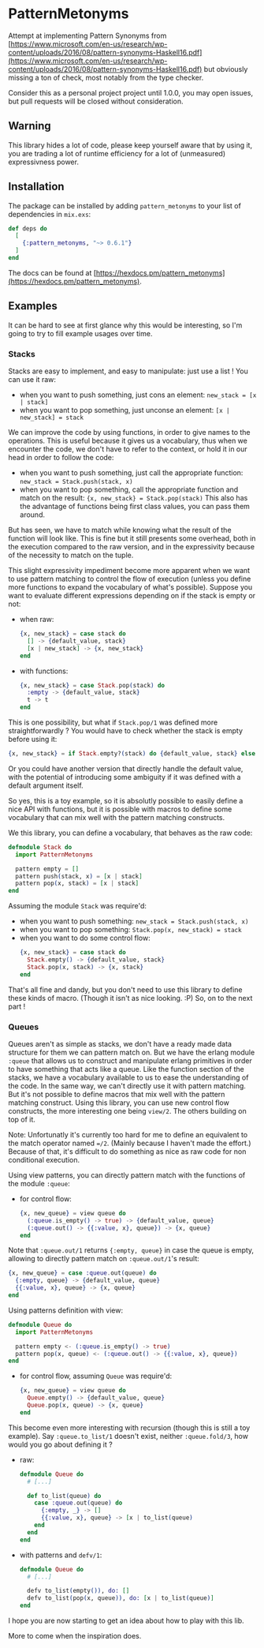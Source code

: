 # PatternMetonyms

Attempt at implementing Pattern Synonyms from [https://www.microsoft.com/en-us/research/wp-content/uploads/2016/08/pattern-synonyms-Haskell16.pdf](https://www.microsoft.com/en-us/research/wp-content/uploads/2016/08/pattern-synonyms-Haskell16.pdf) but obviously missing a ton of check, most notably from the type checker.

Consider this as a personal project project until 1.0.0, you may open issues, but pull requests will be closed without consideration.

## Warning

This library hides a lot of code, please keep yourself aware that by using it, you are trading a lot of runtime efficiency for a lot of (unmeasured) expressivness power.

## Installation

The package can be installed by adding `pattern_metonyms` to your list of dependencies in `mix.exs`:

```elixir
def deps do
  [
    {:pattern_metonyms, "~> 0.6.1"}
  ]
end
```

The docs can be found at [https://hexdocs.pm/pattern_metonyms](https://hexdocs.pm/pattern_metonyms).

## Examples

It can be hard to see at first glance why this would be interesting, so I'm going to try to fill example usages over time.

### Stacks

Stacks are easy to implement, and easy to manipulate: just use a list !
You can use it raw:
- when you want to push something, just cons an element: `new_stack = [x | stack]`
- when you want to pop something, just unconse an element: `[x | new_stack] = stack`

We can improve the code by using functions, in order to give names to the operations.
This is useful because it gives us a vocabulary, thus when we encounter the code,
we don't have to refer to the context, or hold it in our head in order to follow the code:
- when you want to push something, just call the appropriate function: `new_stack = Stack.push(stack, x)`
- when you want to pop something, call the appropriate function and match on the result: `{x, new_stack} = Stack.pop(stack)`
This also has the advantage of functions being first class values, you can pass them around.

But has seen, we have to match while knowing what the result of the function will look like.
This is fine but it still presents some overhead, both in the execution compared to the raw version, and in the expressivity because of the necessity to match on the tuple.

This slight expressivity impediment become more apparent when we want to use pattern matching to control the flow of execution (unless you define more functions to expand the vocabulary of what's possible).
Suppose you want to evaluate different expressions depending on if the stack is empty or not:
- when raw:
  ```elixir
  {x, new_stack} = case stack do
    [] -> {default_value, stack}
    [x | new_stack] -> {x, new_stack}
  end
  ```
- with functions:
  ```elixir
  {x, new_stack} = case Stack.pop(stack) do
    :empty -> {default_value, stack}
    t -> t
  end
  ```

This is one possibility, but what if `Stack.pop/1` was defined more straightforwardly ? You would have to check whether the stack is empty before using it:
```elixir
{x, new_stack} = if Stack.empty?(stack) do {default_value, stack} else Stack.pop(stack) end
```
Or you could have another version that directly handle the default value, with the potential of introducing some ambiguity if it was defined with a default argument itself.

So yes, this is a toy example, so it is absolutly possible to easily define a nice API with functions,
but it is possible with macros to define some vocabulary that can mix well with the pattern matching constructs.

We this library, you can define a vocabulary, that behaves as the raw code:
```elixir
defmodule Stack do
  import PatternMetonyms

  pattern empty = []
  pattern push(stack, x) = [x | stack]
  pattern pop(x, stack) = [x | stack]
end
```
Assuming the module `Stack` was require'd:
- when you want to push something: `new_stack = Stack.push(stack, x)`
- when you want to pop something: `Stack.pop(x, new_stack) = stack`
- when you want to do some control flow:
  ```elixir
  {x, new_stack} = case stack do
    Stack.empty() -> {default_value, stack}
    Stack.pop(x, stack) -> {x, stack}
  end
  ```

That's all fine and dandy, but you don't need to use this library to define these kinds of macro. (Though it isn't as nice looking. :P)
So, on to the next part !

### Queues

Queues aren't as simple as stacks, we don't have a ready made data structure for them we can pattern match on.
But we have the erlang module `:queue` that allows us to construct and manipulate erlang primitives in order to have something that acts like a queue.
Like the function section of the stacks, we have a vocabulary available to us to ease the understanding of the code.
In the same way, we can't directly use it with pattern matching. But it's not possible to define macros that mix well with the pattern matching construct.
Using this library, you can use new control flow constructs, the more interesting one being `view/2`. The others building on top of it.

Note:
  Unfortunatly it's currently too hard for me to define an equivalent to the match operator named `=/2`. (Mainly because I haven't made the effort.)
  Because of that, it's difficult to do something as nice as raw code for non conditional execution.

Using view patterns, you can directly pattern match with the functions of the module `:queue`:
- for control flow:
  ```elixir
  {x, new_queue} = view queue do
    (:queue.is_empty() -> true) -> {default_value, queue}
    (:queue.out() -> {{:value, x}, queue}) -> {x, queue}
  end
  ```
Note that `:queue.out/1` returns `{:empty, queue}` in case the queue is empty, allowing to directly pattern match on `:queue.out/1`'s result:
  ```elixir
  {x, new_queue} = case :queue.out(queue) do
    {:empty, queue} -> {default_value, queue}
    {{:value, x}, queue} -> {x, queue}
  end
  ```

Using patterns definition with view:
```elixir
defmodule Queue do
  import PatternMetonyms

  pattern empty <- (:queue.is_empty() -> true)
  pattern pop(x, queue) <- (:queue.out() -> {{:value, x}, queue})
end
```
- for control flow, assuming `Queue` was require'd:
  ```elixir
  {x, new_queue} = view queue do
    Queue.empty() -> {default_value, queue}
    Queue.pop(x, queue) -> {x, queue}
  end
  ```

This become even more interesting with recursion (though this is still a toy example).
Say `:queue.to_list/1` doesn't exist, neither `:queue.fold/3`, how would you go about defining it ?
- raw:
  ```elixir
  defmodule Queue do
    # [...]

    def to_list(queue) do
      case :queue.out(queue) do
        {:empty, _} -> []
        {{:value, x}, queue} -> [x | to_list(queue)
      end
    end
  end
  ```
- with patterns and `defv/1`:
  ```elixir
  defmodule Queue do
    # [...]

    defv to_list(empty()), do: []
    defv to_list(pop(x, queue)), do: [x | to_list(queue)]
  end
  ```

I hope you are now starting to get an idea about how to play with this lib.

More to come when the inspiration does.
